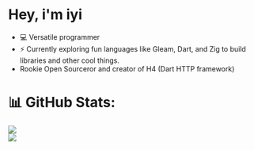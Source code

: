 # Hey, i'm iyi

- 💻 Versatile programmer
- ⚡️ Currently exploring fun languages like Gleam, Dart, and Zig to build libraries and other cool things.
- Rookie Open Sourceror and creator of H4 (Dart HTTP framework)



# 📊 GitHub Stats:
![](https://github-readme-stats.vercel.app/api?username=iyifr&theme=dracula&hide_border=true&include_all_commits=false&count_private=false)<br/>
![](https://github-readme-streak-stats.herokuapp.com/?user=iyifr&theme=dracula&hide_border=true)<br/>
